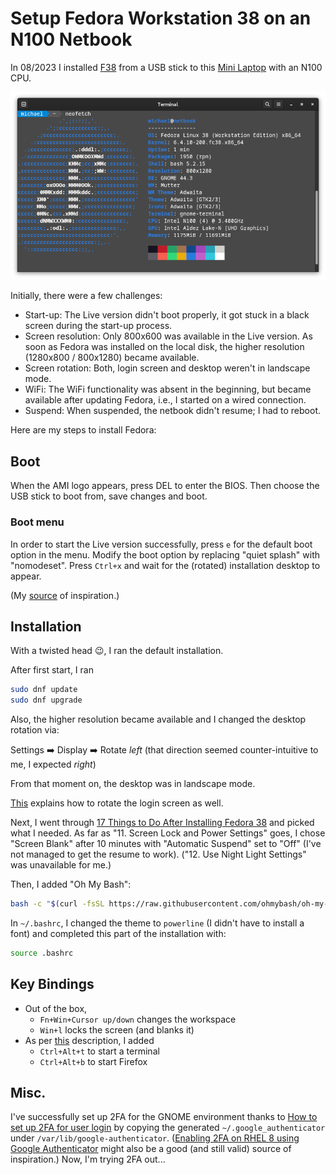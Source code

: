 # Setup Fedora Workstation 38 on an N100 Netbook

In 08/2023 I installed [F38](https://download.fedoraproject.org/pub/fedora/linux/releases/38/Workstation/x86_64/iso/Fedora-Workstation-Live-x86_64-38-1.6.iso) from a USB stick to this [Mini Laptop](https://liliputing.com/this-350-mini-laptop-has-an-8-inch-touchscreen-display-and-an-intel-n100-alder-lake-n-processor/) with an N100 CPU.

![Neofetch](neofetch-netbook.png)

Initially, there were a few challenges:
- Start-up: The Live version didn't boot properly, it got stuck in a black screen during the start-up process.
- Screen resolution: Only 800x600 was available in the Live version. As soon as Fedora was installed on the local disk, the higher resolution (1280x800 / 800x1280) became available.
- Screen rotation: Both, login screen and desktop weren't in landscape mode.
- WiFi: The WiFi functionality was absent in the beginning, but became available after updating Fedora, i.e., I started on a wired connection.
- Suspend: When suspended, the netbook didn't resume; I had to reboot.

Here are my steps to install Fedora:

## Boot

When the AMI logo appears, press DEL to enter the BIOS. Then choose the USB stick to boot from, save changes and boot.

### Boot menu

In order to start the Live version successfully, press `e` for the default boot option in the menu. Modify the boot option by replacing "quiet splash" with "nomodeset". 
Press `Ctrl+x` and wait for the (rotated) installation desktop to appear. 

(My [source](https://linuxmint-installation-guide.readthedocs.io/en/latest/boot_options.html) of inspiration.)

## Installation

With a twisted head :wink:, I ran the default installation.

After first start, I ran

```bash
sudo dnf update
sudo dnf upgrade
```

Also, the higher resolution became available and I changed the desktop rotation via:

Settings :arrow_right: Display :arrow_right: Rotate *left* (that direction seemed counter-intuitive to me, I expected *right*)

From that moment on, the desktop was in landscape mode.

[This](https://forums.fedoraforum.org/showthread.php?322546-How-to-rotate-Gnome-login-screen-to-vertical-position) explains how to rotate the login screen as well. 

Next, I went through [17 Things to Do After Installing Fedora 38](https://itsfoss.com/things-to-do-after-installing-fedora/) and picked what I needed. As far as "11. Screen Lock and Power Settings" goes, I chose "Screen Blank" after 10 minutes with "Automatic Suspend" set to "Off" (I've not managed to get the resume to work). ("12. Use Night Light Settings" was unavailable for me.)

Then, I added "Oh My Bash":

```bash
bash -c "$(curl -fsSL https://raw.githubusercontent.com/ohmybash/oh-my-bash/master/tools/install.sh)"
```

In `~/.bashrc`, I changed the theme to `powerline` (I didn't have to install a font) and completed this part of the installation with:

```bash
source .bashrc
```

## Key Bindings

- Out of the box,
  - `Fn+Win+Cursor up/down` changes the workspace
  - `Win+l` locks the screen (and blanks it)
- As per [this](https://docs.fedoraproject.org/en-US/quick-docs/proc_setting-key-shortcut/) description, I added
  - `Ctrl+Alt+t` to start a terminal
  - `Ctrl+Alt+b` to start Firefox

## Misc.

I've successfully set up 2FA for the GNOME environment thanks to [How to set up 2FA for user login](https://discussion.fedoraproject.org/t/how-to-set-up-2fa-for-user-login/82433/2) by copying the generated `~/.google_authenticator` under `/var/lib/google-authenticator`.
([Enabling 2FA on RHEL 8 using Google Authenticator](https://ins3cure.com/enabling-2fa-on-rhel8/) might also be a good (and still valid) source of inspiration.)
Now, I'm trying 2FA out...
